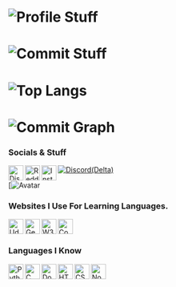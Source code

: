 # ![Profile Stuff](https://github-readme-stats.vercel.app/api?username=AalbatrossGuy&count_private=true&show_icons=true&include_all_commits=true&hide_border=true&theme=tokyonight)

# ![Commit Stuff](https://github-readme-streak-stats.herokuapp.com/?user=AalbatrossGuy&hide_border=true&theme=tokyonight)

# ![Top Langs](https://github-readme-stats.vercel.app/api/top-langs/?username=AalbatrossGuy&hide_border=true&theme=tokyonight)

# ![Commit Graph](https://activity-graph.herokuapp.com/graph?username=AalbatrossGuy&bg_color=1a1b27&color=38bcad&line=628fdb&point=be91f2&area_color=2b3752&area=true&hide_border=true&custom_title=My%20Contribution%20Graph)

### Socials & Stuff
<a href="https://discord.gg/program">
    <img align="left" alt="Discord Server" width="30px" src="https://raw.githubusercontent.com/peterthehan/peterthehan/master/assets/discord.svg" />
</a>
<a href="https://www.reddit.com/user/AalbatrossGuy">
    <img align="left" alt="Reddit Profile" width="30px" src="https://raw.githubusercontent.com/peterthehan/peterthehan/master/assets/reddit.svg" />

</a>
<a href="https://www.instagram.com/albatrossguy/">
    <img align="left" alt="Instagram Profile" width="30px" src="https://cdn.discordapp.com/attachments/831369746855362590/879177640337088592/instagram.png" />
</a>


[![Discord(Delta)](https://img.shields.io/discord/661257119588417627?color=7289DA&logo=discord&style=for-the-badge&label=Server)](https://discord.gg/program)

[![Avatar](https://discord.c99.nl/widget/theme-2/676414187131371520.png)

### Websites I Use For Learning Languages.

<a href="https://www.udemy.com/">
    <img align="left" alt="Udemy" width="30px" src="https://cdn.discordapp.com/attachments/831369746855362590/874536631753932800/udemy.png" />
</a>
<a href="https://www.geeksforgeeks.org/">
    <img align="left" alt="GeeksForGeeks" width="30px" src="https://cdn.discordapp.com/attachments/831369746855362590/879177781580283945/GeeksforGeeks.png" />
</a>
<a href="https://www.w3schools.com/">
    <img align="left" alt="W3Schools" width="30px" src="https://cdn.discordapp.com/attachments/831369746855362590/877371730493063228/w3.jpeg" />
</a>
<a href="https://www.coursera.org/in">
    <img align "left" alt="Coursera" width="30px" src="https://www.logolynx.com/images/logolynx/99/99c48d61a4761f99fd8ca6eadd8d49c4.png" />
</a>

### Languages I Know
<a href="https://www.python.org/">
    <img align="left" alt="Python3" width="30px" src="https://cdn.discordapp.com/attachments/831369746855362590/874536454339051560/python.png" />
</a>
<a href="https://devdocs.io/c/">
    <img align="left" alt="C" width="30px" src="https://cdn.discordapp.com/attachments/831369746855362590/879178064549019658/c.png" />
</a>
<a href="https://www.docker.com/">
    <img align="left" alt="Docker" width="30px" src="https://cdn.discordapp.com/attachments/831369746855362590/879178822547808296/docker.png" />
</a>
<a href="https://html5.org/">
    <img align="left" alt="HTML5" width="30px" src="https://cdn.discordapp.com/attachments/831369746855362590/874536206250164264/html5.png" />
</a>
<a href="https://www.w3schools.com/css/css_intro.asp">
    <img align="left" alt="CSS3" width="30px" src="https://cdn.discordapp.com/attachments/831369746855362590/874536821164486656/css3.png" />
</a>
<a href="https://nodejs.org/en/">
    <img align="left" alt="NodeJS" width="30px" src="https://cdn.discordapp.com/attachments/831369746855362590/880625995793715220/node-js.png" />
</a>



<!--
**AaalbatrossGuy/AaalbatrossGuy** is a ✨ _special_ ✨ repository because its `README.md` (this file) appears on your GitHub profile.

Here are some ideas to get you started:

- 🔭 I’m currently working on ...
- 🌱 I’m currently learning ...
- 👯 I’m looking to collaborate on ...
- 🤔 I’m looking for help with ...
- 💬 Ask me about ...
- 📫 How to reach me: ...
- 😄 Pronouns: ...
- ⚡ Fun fact: ...
-->
